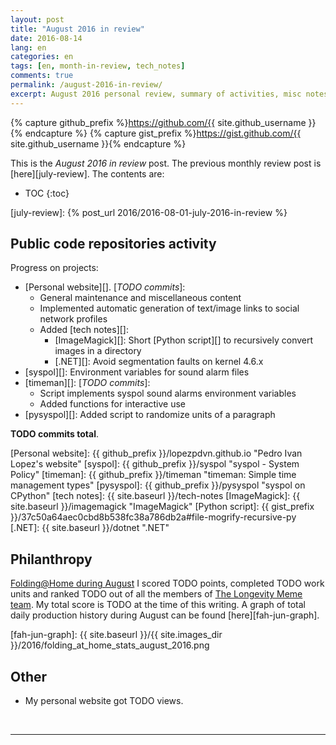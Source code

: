 ```yaml
---
layout: post
title: "August 2016 in review"
date: 2016-08-14
lang: en
categories: en
tags: [en, month-in-review, tech_notes]
comments: true
permalink: /august-2016-in-review/
excerpt: August 2016 personal review, summary of activities, misc notes...
---
```


{% capture github_prefix %}https://github.com/{{ site.github_username }}{% endcapture %}
{% capture gist_prefix %}https://gist.github.com/{{ site.github_username }}{% endcapture %}

This is the *August 2016 in review* post. The previous monthly review post is
[here][july-review].  The contents are:

* TOC
{:toc}

[july-review]: {% post_url 2016/2016-08-01-july-2016-in-review %}

## Public code repositories activity ###################################

Progress on projects:

- [Personal website][]. [*TODO commits*]:
  - General maintenance and miscellaneous content
  - Implemented automatic generation of text/image links to social network
    profiles
  - Added [tech notes][]:
    - [ImageMagick][]: Short [Python script][] to recursively convert images in
      a directory
    - [.NET][]: Avoid segmentation faults on kernel 4.6.x
- [syspol][]: Environment variables for sound alarm files
- [timeman][]: [*TODO commits*]:
  - Script implements syspol sound alarms environment variables
  - Added functions for interactive use
- [pysyspol][]: Added script to randomize units of a paragraph

**TODO commits total**.

[Personal website]: {{ github_prefix }}/lopezpdvn.github.io "Pedro Ivan Lopez's website"
[syspol]: {{ github_prefix }}/syspol "syspol - System Policy"
[timeman]: {{ github_prefix }}/timeman "timeman: Simple time management types"
[pysyspol]: {{ github_prefix }}/pysyspol "syspol on CPython"
[tech notes]: {{ site.baseurl }}/tech-notes
[ImageMagick]: {{ site.baseurl }}/imagemagick "ImageMagick"
[Python script]: {{ gist_prefix }}/37c50a64aec0cbd8b538fc38a786db2a#file-mogrify-recursive-py
[.NET]: {{ site.baseurl }}/dotnet ".NET"

## Philanthropy #######################################################

[Folding@Home during August][fah-stats] I scored TODO points, completed TODO
work units and ranked TODO out of all the members of
[The Longevity Meme team][]. My total score is TODO at the time of this
writing.  A graph of total daily production history during August can be found
[here][fah-jun-graph].

[fah-stats]: http://folding.extremeoverclocking.com/user_summary.php?s=&u=648628 "dreilopz - User Summary - EXTREME Overclocking Folding @ Home Stats"
[The Longevity Meme team]: http://folding.extremeoverclocking.com/user_list.php?s=&t=32461 "The Longevity Meme Individual Users List"
[fah-jun-graph]: {{ site.baseurl }}/{{ site.images_dir }}/2016/folding_at_home_stats_august_2016.png

## Other ###############################################################

- My personal website got TODO views.

<br/>

---
